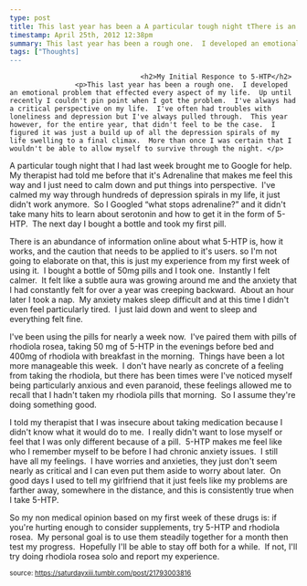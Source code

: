 ```yaml
---
type: post
title: This last year has been a A particular tough night tThere is an abundance of iI've been using the pills I told my therapist that ISo my non medical opinion 
timestamp: April 25th, 2012 12:38pm
summary: This last year has been a rough one.  I developed an emotional problem that effected every aspect of my life.  Up until recently I couldn't pin pointA particular tough night that I had last week brought me to Google for help.  My therapist had told me before that it's Adrenaline that makes me feel There is an abundance of information online about what 5-HTP is, how it works, and the caution that needs to be applied to it's users. so I'm not goingI've been using the pills for nearly a week now.  I've paired them with pills of rhodiola rosea, taking 50 mg of 5-HTP in the evenings before bed and I told my therapist that I was insecure about taking medication because I didn't know what it would do to me.  I really didn't want to lose myself or So my non medical opinion based on my first week of these drugs is: if you're hurting enough to consider supplements, try 5-HTP and rhodiola rosea.  M
tags: ["Thoughts]
---
```


                
                
                                    <h2>My Initial Responce to 5-HTP</h2>
                    <p>This last year has been a rough one.  I developed an emotional problem that effected every aspect of my life.  Up until recently I couldn't pin point when I got the problem.  I've always had a critical perspective on my life.  I've often had troubles with loneliness and depression but I've always pulled through.  This year however, for the entire year, that didn't feel to be the case.  I figured it was just a build up of all the depression spirals of my life swelling to a final climax.  More than once I was certain that I wouldn't be able to allow myself to survive through the night. </p>
<p>A particular tough night that I had last week brought me to Google for help.  My therapist had told me before that it's Adrenaline that makes me feel this way and I just need to calm down and put things into perspective.  I've calmed my way through hundreds of depression spirals in my life, it just didn't work anymore.  So I Googled &ldquo;what stops adrenaline?&rdquo; and it didn't take many hits to learn about serotonin and how to get it in the form of 5-HTP.  The next day I bought a bottle and took my first pill.</p>
<p>There is an abundance of information online about what 5-HTP is, how it works, and the caution that needs to be applied to it's users. so I'm not going to elaborate on that, this is just my experience from my first week of using it.  I bought a bottle of 50mg pills and I took one.  Instantly I felt calmer.  It felt like a subtle aura was growing around me and the anxiety that I had constantly felt for over a year was creeping backward.  About an hour later I took a nap.  My anxiety makes sleep difficult and at this time I didn't even feel particularly tired.  I just laid down and went to sleep and everything felt fine.</p>
<p>I've been using the pills for nearly a week now.  I've paired them with pills of rhodiola rosea, taking 50 mg of 5-HTP in the evenings before bed and 400mg of rhodiola with breakfast in the morning.  Things have been a lot more manageable this week.  I don't have nearly as concrete of a feeling from taking the rhodiola, but there has been times were I've noticed myself being particularly anxious and even paranoid, these feelings allowed me to recall that I hadn't taken my rhodiola pills that morning.  So I assume they're doing something good.</p>
<p>I told my therapist that I was insecure about taking medication because I didn't know what it would do to me.  I really didn't want to lose myself or feel that I was only different because of a pill.  5-HTP makes me feel like who I remember myself to be before I had chronic anxiety issues.  I still have all my feelings.  I have worries and anxieties, they just don't seem nearly as critical and I can even put them aside to worry about later.  On good days I used to tell my girlfriend that it just feels like my problems are farther away, somewhere in the distance, and this is consistently true when I take 5-HTP.</p>
<p>So my non medical opinion based on my first week of these drugs is: if you're hurting enough to consider supplements, try 5-HTP and rhodiola rosea.  My personal goal is to use them steadily together for a month then test my progress.  Hopefully I'll be able to stay off both for a while.  If not, I'll try doing rhodiola rosea solo and report my experience.</p>
                
                
                
                
                
                
                                
<small>source: https://saturdayxiii.tumblr.com/post/21793003816</small>